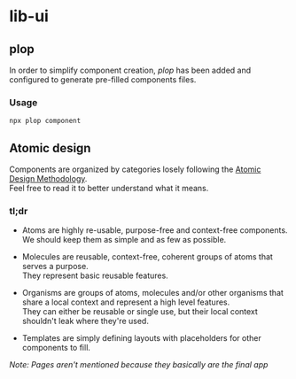 # lib-ui

## plop

In order to simplify component creation, *plop* has been added and configured to generate pre-filled components files.

### Usage

`npx plop component`

## Atomic design

Components are organized by categories losely following the [Atomic Design Methodology](http://atomicdesign.bradfrost.com/chapter-2).  
Feel free to read it to better understand what it means.

### tl;dr

- Atoms are highly re-usable, purpose-free and context-free components.  
We should keep them as simple and as few as possible.

- Molecules are reusable, context-free, coherent groups of atoms that serves a purpose.  
They represent basic reusable features.

- Organisms are groups of atoms, molecules and/or other organisms that share a local context and represent a high level features.  
They can either be reusable or single use, but their local context shouldn't leak where they're used.

- Templates are simply defining layouts with placeholders for other components to fill.

*Note: Pages aren't mentioned because they basically are the final app*
